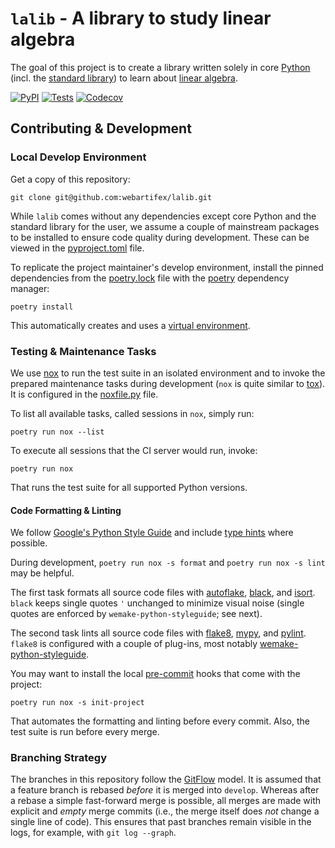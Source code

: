 # `lalib` - A library to study linear algebra

The goal of this project is
to create a library written solely in core [Python](https://docs.python.org/3/)
    (incl. the [standard library](https://docs.python.org/3/library/index.html))
to learn about [linear algebra](https://en.wikipedia.org/wiki/Linear_algebra).

[![PyPI](https://img.shields.io/pypi/v/lalib.svg)](https://pypi.org/project/lalib/)
[![Tests](https://github.com/webartifex/lalib/workflows/Tests/badge.svg)](https://github.com/webartifex/lalib/actions?workflow=Tests)
[![Codecov](https://codecov.io/gh/webartifex/lalib/branch/main/graph/badge.svg)](https://codecov.io/gh/webartifex/lalib)


## Contributing & Development


### Local Develop Environment

Get a copy of this repository:

`git clone git@github.com:webartifex/lalib.git`

While `lalib` comes without any dependencies except core Python
    and the standard library for the user,
we assume a couple of mainstream packages to be installed
to ensure code quality during development.
These can be viewed in the [pyproject.toml](pyproject.toml) file.

To replicate the project maintainer's develop environment,
install the pinned dependencies from the [poetry.lock](poetry.lock) file
with the [poetry](https://python-poetry.org/docs/) dependency manager:

`poetry install`

This automatically creates and uses a [virtual environment](https://docs.python.org/3/tutorial/venv.html).


### Testing & Maintenance Tasks

We use [nox](https://nox.thea.codes/en/stable/) to run the test suite
    in an isolated environment
and to invoke the prepared maintenance tasks during development
(`nox` is quite similar to [tox](https://tox.readthedocs.io/en/latest/)).
It is configured in the [noxfile.py](noxfile.py) file.

To list all available tasks, called sessions in `nox`, simply run:

`poetry run nox --list`

To execute all sessions that the CI server would run, invoke:

`poetry run nox`

That runs the test suite for all supported Python versions.


#### Code Formatting & Linting

We follow [Google's Python Style Guide](https://google.github.io/styleguide/pyguide.html)
and include [type hints](https://docs.python.org/3/library/typing.html) where possible.

During development, `poetry run nox -s format` and `poetry run nox -s lint` may
    be helpful.

The first task formats all source code files with
    [autoflake](https://pypi.org/project/autoflake/),
    [black](https://pypi.org/project/black/), and
    [isort](https://pypi.org/project/isort/).
`black` keeps single quotes `'` unchanged to minimize visual noise
    (single quotes are enforced by `wemake-python-styleguide`; see next).

The second task lints all source code files with
    [flake8](https://pypi.org/project/flake8/),
    [mypy](https://pypi.org/project/mypy/), and
    [pylint](https://pypi.org/project/pylint/).
`flake8` is configured with a couple of plug-ins,
most notably [wemake-python-styleguide](https://wemake-python-stylegui.de/en/latest/).

You may want to install the local [pre-commit](https://pre-commit.com/) hooks
    that come with the project:

`poetry run nox -s init-project`

That automates the formatting and linting before every commit.
Also, the test suite is run before every merge.


### Branching Strategy

The branches in this repository follow the [GitFlow](https://nvie.com/posts/a-successful-git-branching-model/) model.
It is assumed that a feature branch is rebased *before* it is merged into `develop`.
Whereas after a rebase a simple fast-forward merge is possible,
all merges are made with explicit and *empty* merge commits
(i.e., the merge itself does *not* change a single line of code).
This ensures that past branches remain visible in the logs,
for example, with `git log --graph`.
